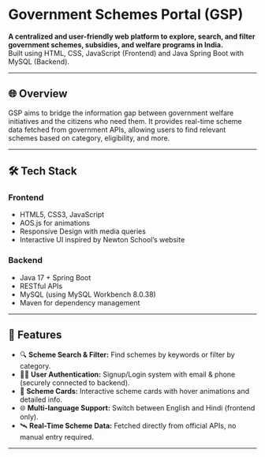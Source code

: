 # Government Schemes Portal (GSP)

**A centralized and user-friendly web platform to explore, search, and filter government schemes, subsidies, and welfare programs in India.**  
Built using HTML, CSS, JavaScript (Frontend) and Java Spring Boot with MySQL (Backend).

---

## 🌐 Overview

GSP aims to bridge the information gap between government welfare initiatives and the citizens who need them. It provides real-time scheme data fetched from government APIs, allowing users to find relevant schemes based on category, eligibility, and more.

---

## 🛠️ Tech Stack

### Frontend
- HTML5, CSS3, JavaScript
- AOS.js for animations
- Responsive Design with media queries
- Interactive UI inspired by Newton School’s website

### Backend
- Java 17 + Spring Boot
- RESTful APIs
- MySQL (using MySQL Workbench 8.0.38)
- Maven for dependency management

---

## 🔐 Features

- 🔍 **Scheme Search & Filter:** Find schemes by keywords or filter by category.
- 🧑‍💻 **User Authentication:** Signup/Login system with email & phone (securely connected to backend).
- 🧾 **Scheme Cards:** Interactive scheme cards with hover animations and detailed info.
- 🌐 **Multi-language Support:** Switch between English and Hindi (frontend only).
- 🛰️ **Real-Time Scheme Data:** Fetched directly from official APIs, no manual entry required.

---
